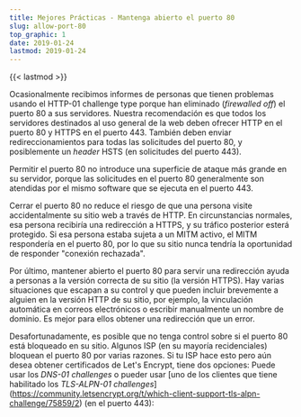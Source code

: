 ```yaml
---
title: Mejores Prácticas - Mantenga abierto el puerto 80
slug: allow-port-80
top_graphic: 1
date: 2019-01-24
lastmod: 2019-01-24
---
```


{{< lastmod >}}

Ocasionalmente recibimos informes de personas que tienen problemas usando
el HTTP-01 challenge type porque han eliminado (*firewalled off*) el puerto
80 a sus servidores. Nuestra recomendación es que todos los servidores
destinados al uso general de la web deben ofrecer HTTP en el puerto 80 y
HTTPS en el puerto 443. También deben enviar redireccionamientos para todas
las solicitudes del puerto 80, y posiblemente un *header* HSTS (en solicitudes
del puerto 443).

Permitir el puerto 80 no introduce una superficie de ataque más grande en
su servidor, porque las solicitudes en el puerto 80 generalmente son atendidas
por el mismo software que se ejecuta en el puerto 443.

Cerrar el puerto 80 no reduce el riesgo de que una persona visite
accidentalmente su sitio web a través de HTTP. En circunstancias
normales, esa persona recibiría una redirección a HTTPS, y su tráfico
posterior esterá protegido. Si esa persona estaba sujeta a un MITM activo,
el MITM respondería en el puerto 80, por lo que su sitio nunca tendría la
oportunidad de responder "conexión rechazada".

Por último, mantener abierto el puerto 80 para servir una redirección ayuda
a personas a la versión correcta de su sitio (la versión HTTPS). Hay
varias situaciones que escapan a su control y que pueden incluir
brevemente a alguien en la versión HTTP de su sitio, por ejemplo, la vinculación
automática en correos electrónicos o escribir manualmente un nombre de dominio.
Es mejor para ellos obtener una redirección que un error.

Desafortunadamente, es posible que no tenga control sobre si el puerto 80 está
bloqueado en su sitio. Algunos ISP (en su mayoría recidenciales) bloquean el
puerto 80 por varias razones. Si tu ISP hace esto pero aún desea obtener certificados
de Let's Encrypt, tiene dos opciones: Puede usar los *DNS-01 challenges* o pueder usar [uno de los clientes que
tiene habilitado los *TLS-ALPN-01 challenges*]
(https://community.letsencrypt.org/t/which-client-support-tls-alpn-challenge/75859/2)
 (en el puerto 443):
